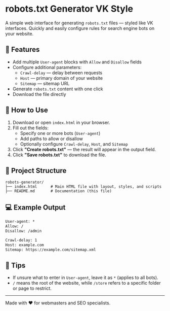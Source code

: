 # robots.txt Generator VK Style

A simple web interface for generating `robots.txt` files — styled like VK interfaces. Quickly and easily configure rules for search engine bots on your website.

## 🧰 Features

- Add multiple `User-agent` blocks with `Allow` and `Disallow` fields
- Configure additional parameters:
  - `Crawl-delay` — delay between requests
  - `Host` — primary domain of your website
  - `Sitemap` — sitemap URL
- Generate `robots.txt` content with one click
- Download the file directly

## 🚀 How to Use

1. Download or open `index.html` in your browser.
2. Fill out the fields:
   - Specify one or more bots (`User-agent`)
   - Add paths to allow or disallow
   - Optionally configure `Crawl-delay`, `Host`, and `Sitemap`
3. Click **"Create robots.txt"** — the result will appear in the output field.
4. Click **"Save robots.txt"** to download the file.

## 📂 Project Structure

```
robots-generator/
├── index.html      # Main HTML file with layout, styles, and scripts
├── README.md       # Documentation (this file)
```

## 💻 Example Output

```txt
User-agent: *
Allow: /
Disallow: /admin

Crawl-delay: 1
Host: example.com
Sitemap: https://example.com/sitemap.xml
```

## 📌 Tips

- If unsure what to enter in `User-agent`, leave it as `*` (applies to all bots).
- `/` means the root of the website, while `/store` refers to a specific folder or page to restrict.

---

Made with ❤️ for webmasters and SEO specialists.

